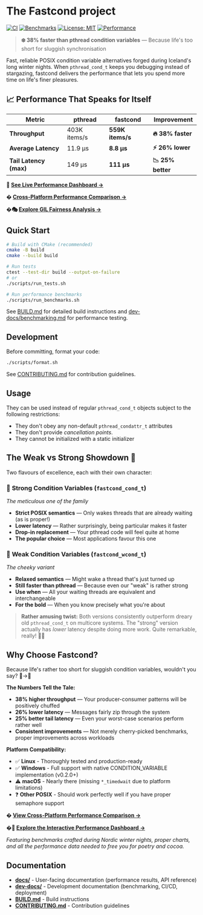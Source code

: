 # The Fastcond project

[![CI](https://github.com/kristjanvalur/fastcond/actions/workflows/ci.yml/badge.svg)](https://github.com/kristjanvalur/fastcond/actions/workflows/ci.yml)
[![Benchmarks](https://github.com/kristjanvalur/fastcond/actions/workflows/benchmarks.yml/badge.svg)](https://github.com/kristjanvalur/fastcond/actions/workflows/benchmarks.yml)
[![License: MIT](https://img.shields.io/badge/License-MIT-yellow.svg)](https://opensource.org/licenses/MIT)
[![Performance](https://img.shields.io/badge/performance-38%25_faster-brightgreen)](https://kristjanvalur.github.io/fastcond/)

> **❄️ 38% faster than pthread condition variables** — Because life's too short for sluggish synchronisation

Fast, reliable POSIX condition variable alternatives forged during Iceland's long winter nights. When `pthread_cond_t` keeps you debugging instead of stargazing, fastcond delivers the performance that lets you spend more time on life's finer pleasures.

## 📈 Performance That Speaks for Itself

| Metric | pthread | **fastcond** | Improvement |
|--------|---------|-------------|-------------|
| **Throughput** | 403K items/s | **559K items/s** | **🔥 38% faster** |
| **Average Latency** | 11.9 μs | **8.8 μs** | **⚡ 26% lower** |
| **Tail Latency (max)** | 149 μs | **111 μs** | **📉 25% better** |

**🎯 [See Live Performance Dashboard →](https://kristjanvalur.github.io/fastcond/)**

**� [Cross-Platform Performance Comparison →](https://kristjanvalur.github.io/fastcond/performance/)**

**�🎭 [Explore GIL Fairness Analysis →](https://kristjanvalur.github.io/fastcond/gil-fairness.html)**

## Quick Start

```bash
# Build with CMake (recommended)
cmake -B build
cmake --build build

# Run tests
ctest --test-dir build --output-on-failure
# or
./scripts/run_tests.sh

# Run performance benchmarks
./scripts/run_benchmarks.sh
```

See [BUILD.md](BUILD.md) for detailed build instructions and [dev-docs/benchmarking.md](dev-docs/benchmarking.md) for performance testing.

## Development

Before committing, format your code:
```bash
./scripts/format.sh
```

See [CONTRIBUTING.md](CONTRIBUTING.md) for contribution guidelines.

## Usage

They can be used instead of regular `pthread_cond_t` objects subject to the
following restrictions:

* They don't obey any non-default `pthread_condattr_t` attributes
* They don't provide *cancellation points*.
* They cannot be initialized with a static initializer

## The Weak vs Strong Showdown 🥊

Two flavours of excellence, each with their own character:

### 💪 **Strong Condition Variables** (`fastcond_cond_t`)
*The meticulous one of the family*
- **Strict POSIX semantics** — Only wakes threads that are already waiting (as is proper!)
- **Lower latency** — Rather surprisingly, being particular makes it faster
- **Drop-in replacement** — Your pthread code will feel quite at home
- **The popular choice** — Most applications favour this one

### 🏃 **Weak Condition Variables** (`fastcond_wcond_t`) 
*The cheeky variant*
- **Relaxed semantics** — Might wake a thread that's just turned up
- **Still faster than pthread** — Because even our "weak" is rather strong
- **Use when** — All your waiting threads are equivalent and interchangeable
- **For the bold** — When you know precisely what you're about

> **Rather amusing twist:** Both versions consistently outperform dreary old `pthread_cond_t` on multicore systems. The "strong" version actually has *lower* latency despite doing more work. Quite remarkable, really! 🤷‍♂️

## Why Choose Fastcond? 

Because life's rather too short for sluggish condition variables, wouldn't you say? 🐌→🚀

**The Numbers Tell the Tale:**
- **38% higher throughput** — Your producer-consumer patterns will be positively chuffed
- **26% lower latency** — Messages fairly zip through the system
- **25% better tail latency** — Even your worst-case scenarios perform rather well
- **Consistent improvements** — Not merely cherry-picked benchmarks, proper improvements across workloads

**Platform Compatibility:**
- ✅ **Linux** - Thoroughly tested and production-ready
- ✅ **Windows** - Full support with native CONDITION_VARIABLE implementation (v0.2.0+)
- ⚠️ **macOS** - Nearly there (missing `*_timedwait` due to platform limitations)
- ❓ **Other POSIX** - Should work perfectly well if you have proper semaphore support

**� [View Cross-Platform Performance Comparison →](https://kristjanvalur.github.io/fastcond/performance/)**

**�🎯 [Explore the Interactive Performance Dashboard →](https://kristjanvalur.github.io/fastcond/)**

*Featuring benchmarks crafted during Nordic winter nights, proper charts, and all the performance data needed to free you for poetry and cocoa.*

## Documentation

- **[docs/](docs/)** - User-facing documentation (performance results, API reference)
- **[dev-docs/](dev-docs/)** - Development documentation (benchmarking, CI/CD, deployment)
- **[BUILD.md](BUILD.md)** - Build instructions
- **[CONTRIBUTING.md](CONTRIBUTING.md)** - Contribution guidelines

